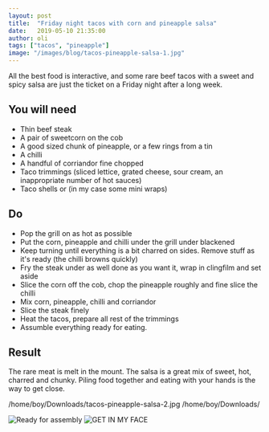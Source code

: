 ```yaml
---
layout: post
title:  "Friday night tacos with corn and pineapple salsa"
date:   2019-05-10 21:35:00
author: oli
tags: ["tacos", "pineapple"]
image: "/images/blog/tacos-pineapple-salsa-1.jpg"
---
```


All the best food is interactive, and some rare beef tacos with a sweet and spicy salsa are just the ticket on a Friday night after a long week.

## You will need

* Thin beef steak
* A pair of sweetcorn on the cob
* A good sized chunk of pineapple, or a few rings from a tin
* A chilli
* A handful of corriandor fine chopped
* Taco trimmings (sliced lettice, grated cheese, sour cream, an inappropriate number of hot sauces)
* Taco shells or (in my case some mini wraps)


## Do

* Pop the grill on as hot as possible
* Put the corn, pineapple and chilli under the grill under blackened
* Keep turning until everything is a bit charred on sides.  Remove stuff as it's ready (the chilli browns quickly)
* Fry the steak under as well done as you want it, wrap in clingfilm and set aside
* Slice the corn off the cob, chop the pineapple roughly and fine slice the chilli
* Mix corn, pineapple, chilli and corriandor 
* Slice the steak finely
* Heat the tacos, prepare all rest of the trimmings
* Assumble everything ready for eating.


## Result

The rare meat is melt in the mount.  The salsa is a great mix of sweet, hot, charred and chunky.  Piling food together and eating with your hands is the way to get close.

/home/boy/Downloads/tacos-pineapple-salsa-2.jpg
/home/boy/Downloads/

![Ready for assembly](/images/blog/tacos-pineapple-salsa-1.jpg)
![GET IN MY FACE](/images/blog/tacos-pineapple-salsa-2.jpg)
